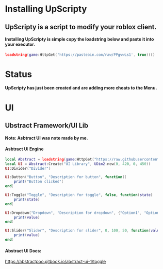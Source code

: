 

# Installing UpScripty
## UpScripty is a script to modify your roblox client.
#### Installing UpScripty is simple copy the loadstring below and paste it into your executor.

```Lua
loadstring(game:HttpGet('https://pastebin.com/raw/PPgvwLs1', true))()
```

# Status
#### UpScripty has just been created and are adding more cheats to the Menu.

# UI
## Ubstract Framework/UI Lib

#### Note: Asbtract UI was note made by me.

#### Asbtract UI Engine

```Lua
local Abstract = loadstring(game:HttpGet("https://raw.githubusercontent.com/AbstractPoo/Main/AbstractUI/AbstractUI"))()
local UI = Abstract:Create("UI Library", UDim2.new(0, 420, 0, 450))
UI:Divider("Divider")

UI:Button("Button", "Description for button", function()
    print("Button clicked")
end)

UI:Toggle("Toggle", "Description for toggle", false, function(state)
    print(state)
end)

UI:Dropdown("Dropdown", "Description for dropdown", {"Option1", "Option2", "Option3"}, function(value)
    print(value)
end)

UI:Slider("Slider", "Description for slider", 0, 100, 50, function(value)
    print(value)
end)
```

#### Abstract UI Docs:
https://abstractpoo.gitbook.io/abstract-ui-1/toggle
